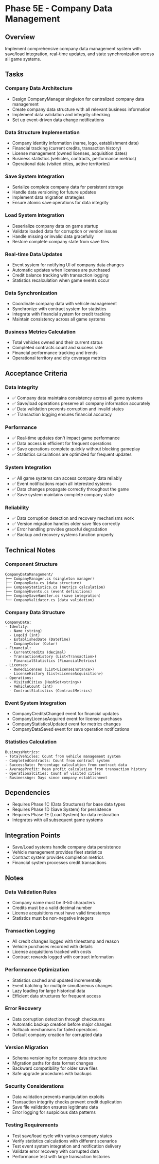 # Phase 5E - Company Data Management

## Overview
Implement comprehensive company data management system with save/load integration, real-time updates, and state synchronization across all game systems.

## Tasks

### Company Data Architecture
- Design CompanyManager singleton for centralized company data management
- Create company data structure with all relevant business information
- Implement data validation and integrity checking
- Set up event-driven data change notifications

### Data Structure Implementation
- Company identity information (name, logo, establishment date)
- Financial tracking (current credits, transaction history)
- License management (owned licenses, acquisition dates)
- Business statistics (vehicles, contracts, performance metrics)
- Operational data (visited cities, active territories)

### Save System Integration
- Serialize complete company data for persistent storage
- Handle data versioning for future updates
- Implement data migration strategies
- Ensure atomic save operations for data integrity

### Load System Integration
- Deserialize company data on game startup
- Validate loaded data for corruption or version issues
- Handle missing or invalid data gracefully
- Restore complete company state from save files

### Real-time Data Updates
- Event system for notifying UI of company data changes
- Automatic updates when licenses are purchased
- Credit balance tracking with transaction logging
- Statistics recalculation when game events occur

### Data Synchronization
- Coordinate company data with vehicle management
- Synchronize with contract system for statistics
- Integrate with financial system for credit tracking
- Maintain consistency across all game systems

### Business Metrics Calculation
- Total vehicles owned and their current status
- Completed contracts count and success rate
- Financial performance tracking and trends
- Operational territory and city coverage metrics

## Acceptance Criteria

### Data Integrity
- ✅ Company data maintains consistency across all game systems
- ✅ Save/load operations preserve all company information accurately
- ✅ Data validation prevents corruption and invalid states
- ✅ Transaction logging ensures financial accuracy

### Performance
- ✅ Real-time updates don't impact game performance
- ✅ Data access is efficient for frequent operations
- ✅ Save operations complete quickly without blocking gameplay
- ✅ Statistics calculations are optimized for frequent updates

### System Integration
- ✅ All game systems can access company data reliably
- ✅ Event notifications reach all interested systems
- ✅ Data changes propagate correctly throughout the game
- ✅ Save system maintains complete company state

### Reliability
- ✅ Data corruption detection and recovery mechanisms work
- ✅ Version migration handles older save files correctly
- ✅ Error handling provides graceful degradation
- ✅ Backup and recovery systems function properly

## Technical Notes

### Component Structure
```
CompanyDataManagement/
├── CompanyManager.cs (singleton manager)
├── CompanyData.cs (data structure)
├── CompanyStatistics.cs (metrics calculation)
├── CompanyEvents.cs (event definitions)
├── CompanySaveHandler.cs (save integration)
└── CompanyValidator.cs (data validation)
```

### Company Data Structure
```
CompanyData:
- Identity:
  - Name (string)
  - LogoId (int)
  - EstablishedDate (DateTime)
  - CompanyColor (Color)
- Financial:
  - CurrentCredits (decimal)
  - TransactionHistory (List<Transaction>)
  - FinancialStatistics (FinancialMetrics)
- Licenses:
  - OwnedLicenses (List<LicenseInstance>)
  - LicenseHistory (List<LicenseAcquisition>)
- Operations:
  - VisitedCities (HashSet<string>)
  - VehicleCount (int)
  - ContractStatistics (ContractMetrics)
```

### Event System Integration
- CompanyCreditsChanged event for financial updates
- CompanyLicenseAcquired event for license purchases
- CompanyStatisticsUpdated event for metrics changes
- CompanyDataSaved event for save operation notifications

### Statistics Calculation
```
BusinessMetrics:
- TotalVehicles: Count from vehicle management system
- CompletedContracts: Count from contract system
- SuccessRate: Percentage calculation from contract data
- AverageProfit: Mean profit calculation from transaction history
- OperationalCities: Count of visited cities
- BusinessAge: Days since company establishment
```

## Dependencies
- Requires Phase 1C (Data Structures) for base data types
- Requires Phase 1D (Save System) for persistence
- Requires Phase 1E (Load System) for data restoration
- Integrates with all subsequent game systems

## Integration Points
- Save/Load systems handle company data persistence
- Vehicle management provides fleet statistics
- Contract system provides completion metrics
- Financial system processes credit transactions

## Notes

### Data Validation Rules
- Company name must be 3-50 characters
- Credits must be a valid decimal number
- License acquisitions must have valid timestamps
- Statistics must be non-negative integers

### Transaction Logging
- All credit changes logged with timestamp and reason
- Vehicle purchases recorded with details
- License acquisitions tracked with costs
- Contract rewards logged with contract information

### Performance Optimization
- Statistics cached and updated incrementally
- Event batching for multiple simultaneous changes
- Lazy loading for large historical data
- Efficient data structures for frequent access

### Error Recovery
- Data corruption detection through checksums
- Automatic backup creation before major changes
- Rollback mechanisms for failed operations
- Default company creation for corrupted data

### Version Migration
- Schema versioning for company data structure
- Migration paths for data format changes
- Backward compatibility for older save files
- Safe upgrade procedures with backups

### Security Considerations
- Data validation prevents manipulation exploits
- Transaction integrity checks prevent credit duplication
- Save file validation ensures legitimate data
- Error logging for suspicious data patterns

### Testing Requirements
- Test save/load cycle with various company states
- Verify statistics calculations with different scenarios
- Test event system integration and notification delivery
- Validate error recovery with corrupted data
- Performance test with large transaction histories